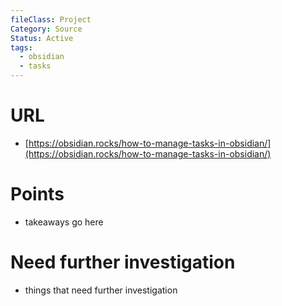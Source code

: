 ```yaml
---
fileClass: Project
Category: Source
Status: Active
tags:
  - obsidian
  - tasks
---
```

# URL
- [https://obsidian.rocks/how-to-manage-tasks-in-obsidian/](https://obsidian.rocks/how-to-manage-tasks-in-obsidian/)

# Points
- takeaways go here

# Need further investigation
- things that need further investigation

